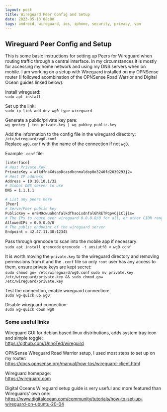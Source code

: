 ```yaml
---
layout: post
title: Wireguard Peer Config and Setup
date: 2023-05-13 08:00
tags: android, wireguard, ios, iphone, security, privacy, vpn
---
```


## Wireguard Peer Config and Setup

This is some basic instructions for setting up Peers for Wireguard when routing traffic through a central interface. In my circumstances it is mostly for accessing my home network and using my DNS servers when on mobile. I am working on a setup with Wireguard installed on my OPNSense router (I followed acombination of the OPNSense Road Warrior and Digital Ocean guides linked below).

Install wireguard:  
`sudo apt install`

Set up the link:  
`sudo ip link add dev wg0 type wireguard`

Generate a public/private key pare:  
`wg genkey | tee private.key | wg pubkey public.key`

Add the information to the config file in the wireguard directory:  
`/etc/wireguard/wg0.conf`  
Replace `wg0.conf` with the name of the connection if not `wg0`.

Example `.conf` file:

```bash
[interface]
# Host Private Key
PrivateKey = alkdfnaXdsaoDcasdkcnmaldop0o3240fd2030293j2=
# Host IP address
Address = 10.10.10.1/32
# Global DNS server to use
DNS = 1.1.1.1

# List any peers here
[Peer]
# Serve/Peer public key
PublicKey = er8M9cwuahdnfalkdfhaoisdnfalGhRETPqpvCjiCljis=
# The IPs to route over wireguard 0.0.0.0/0 for all, or other CIDR ranges
AllowedIPs = 0.0.0.0/0
# The public endpoint of the wireguard server
Endpoint = 42.47.11.38:12345
```

Pass through qrencode to scan into the mobile app if necessary:  
`sudo apt install qrencode`
`qrencode -t ansiutf8 < wg0.conf`

It is worth moving the `private.key` to the wireguard directory and removing permissions from it and the `.conf` file so only `root` user has any access to them, ensure private keys are kept secret:  
`sudo chmod go= /etc/wireguard/wg0.conf`
`sudo mv private.key /etc/wireguard/private.key && sudo chmod go= /etc/wireguard/private.key`

Test the connection, enable wireguard connection:  
`sudo wg-quick up wg0`

Disable wireguard connection:  
`sudo wg-quick down wg0`

### Some useful links

Wireguard GUI for debian based linux distributions, adds system tray icon and simple toggle:  
https://github.com/UnnoTed/wireguird

OPNSense Wireguard Road Warrior setup, I used most steps to set up on my router:  
https://docs.opnsense.org/manual/how-tos/wireguard-client.html

Wireguard homepage:  
https://wireguard.com

Digital Oceans Wireguard setup guide is very useful and more featured than Wireguards' own one:  
https://www.digitalocean.com/community/tutorials/how-to-set-up-wireguard-on-ubuntu-20-04
